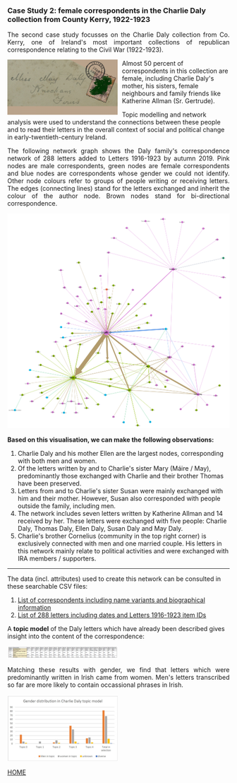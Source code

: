 
<h3>Case Study 2: female correspondents in the Charlie Daly collection from County Kerry, 1922-1923</h3>

<p align="justify">The second case study focusses on the Charlie Daly collection from Co. Kerry, one of Ireland's most important collections of republican correspondence relating to the Civil War (1922-1923).

<img src="./Logos/Logo_Daily.png" alt="logo" align="left" style="padding-right:10px" width="250px"/>Almost 50 percent of correspondents in this collection are female, including Charlie Daly's mother, his sisters, female neighbours and family friends like Katherine Allman (Sr. Gertrude).

Topic modelling and network analysis were used to understand the connections between these people and to read their letters in the overall context of social and political change in early-twentieth-century Ireland.</p>

<p align="justify">The following network graph shows the Daly family's correspondence network of 288 letters added to Letters 1916-1923 by autumn 2019. Pink nodes are male correspondents, green nodes are female correspondents and blue nodes are correspondents whose gender we could not identify. Other node colours refer to groups of people writing or receiving letters. The edges (connecting lines) stand for the letters exchanged and inherit the colour of the author node. Brown nodes stand for bi-directional correspondence.</p> 

 <img src="Daly_network_19May2020.png" alt="Daly family correspondence network of 288 letters added to Letters 1916-1923 by autumn 2019" target="_blank"> 

<p align="justify"><strong>Based on this visualisation, we can make the following observations:</strong>
 
<ol>
  <li>Charlie Daly and his mother Ellen are the largest nodes, corresponding with both men and women.</li>
  <li>Of the letters written by and to Charlie's sister Mary (Máire / May), predominantly those exchanged with Charlie and their brother Thomas have been preserved.</li>
  <li>Letters from and to Charlie's sister Susan were mainly exchanged with him and their mother. However, Susan also corresponded with people outside the family, including men.</li>
  <li>The network includes seven letters written by Katherine Allman and 14 received by her. These letters were exchanged with five people: Charlie Daly, Thomas Daly, Ellen Daly, Susan Daly and May Daly.</li>
  <li>Charlie's brother Cornelius (community in the top right corner) is exclusively connected with men and one married couple. His letters in this network mainly relate to political activities and were exchanged with IRA members / supporters.</li>
</ol> 

<hr>

The data (incl. attributes) used to create this network can be consulted in these searchable CSV files:

1. [List of correspondents including name variants and biographical information](https://github.com/MonikaBarget/FeministDH/blob/master/DalyNetwork_nodes_correspondents.csv)
1. [List of 288 letters including dates and Letters 1916-1923 item IDs](https://github.com/MonikaBarget/FeministDH/blob/master/DalyNetwork_edges_letters.csv)

A **topic model** of the Daly letters which have already been described gives insight into the content of the correspondence:

<img src="Daly_5 topics_table of words.png" alt="5 topics in Daly letters" target="_blank" width="250px">

<p align="justify">Matching these results with gender, we find that letters which were predominantly written in Irish came from women. Men's letters transcribed so far are more likely to contain occassional phrases in Irish.</p>

<img src="Daly_5 topics_distribution by gender.jpg" alt="5 topics in Daly letters" target="_blank" width="250px">

[HOME](https://monikabarget.github.io/FeministDH/)
